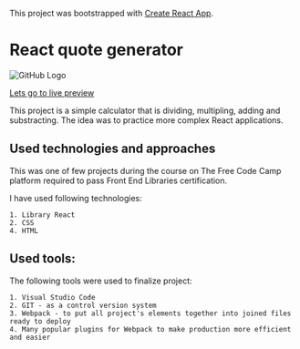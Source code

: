This project was bootstrapped with [Create React App](https://github.com/facebook/create-react-app).

# React quote generator

![GitHub Logo](/images/calculator.bmp)


[Lets go to live preview](https://github.com/PdoubleU/react_calculator_exercise_04_2020)


This project is a simple calculator that is dividing, multipling, adding and substracting. The idea was to practice more complex React applications.


## Used technologies and approaches

This was one of few projects during the course on The Free Code Camp platform required to pass Front End Libraries certification.

I have used following technologies:

    1. Library React
    2. CSS
    4. HTML

## Used tools:

The following tools were used to finalize project:

    1. Visual Studio Code
    2. GIT - as a control version system
    3. Webpack - to put all project's elements together into joined files ready to deploy
    4. Many popular plugins for Webpack to make production more efficient and easier


